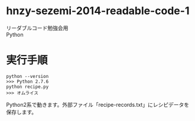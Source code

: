 hnzy-sezemi-2014-readable-code-1
=================================

リーダブルコード勉強会用   
Python

# 実行手順

```
python --version
>>> Python 2.7.6
python recipe.py
>>> オムライス
```

Python2系で動きます。外部ファイル「recipe-records.txt」にレシピデータを保存します。
